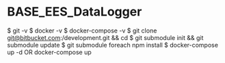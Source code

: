 # BASE_EES_DataLogger

$ git -v
$ docker -v
$ docker-compose -v
$ git clone git@bitbucket.com:<project>/development.git <project> && cd <project>
$ git submodule init && git submodule update
$ git submodule foreach npm install
$ docker-compose up -d OR docker-compose up